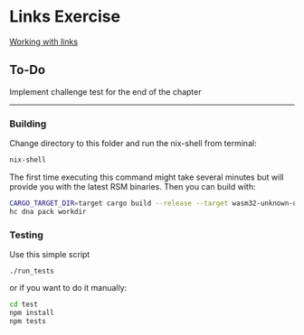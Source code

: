 # Links Exercise

[Working with links](https://holochain-gym.github.io/developers/basic/links/)

## To-Do

Implement challenge test for the end of the chapter

---

### Building

Change directory to this folder and run the nix-shell from terminal:

```bash
nix-shell
```

The first time executing this command might take several minutes but will provide you with the latest RSM binaries.
Then you can build with:

```bash
CARGO_TARGET_DIR=target cargo build --release --target wasm32-unknown-unknown
hc dna pack workdir
```

### Testing

Use this simple script
```
./run_tests
```
or if you want to do it manually:

```bash
cd test
npm install
npm tests
```
